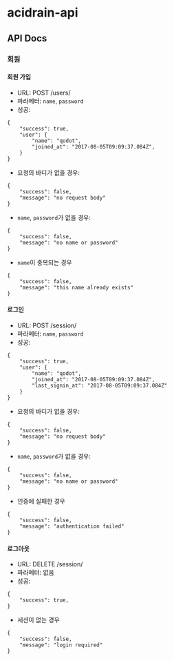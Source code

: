 # acidrain-api

## API Docs

### 회원

#### 회원 가입

- URL: POST /users/
- 파라메터: `name`, `password`
- 성공:

```
{
    "success": true,
    "user": {
        "name": "qodot",
        "joined_at": "2017-08-05T09:09:37.084Z",
    }
}
```

- 요청의 바디가 없을 경우:

```
{
    "success": false,
    "message": "no request body"
}
```

- `name`, `password`가 없을 경우:

```
{
    "success": false,
    "message": "no name or password"
}
```

- `name`이 중복되는 경우

```
{
    "success": false,
    "message": "this name already exists"
}
```

#### 로그인

- URL: POST /session/
- 파라메터: `name`, `password`
- 성공:

```
{
    "success": true,
    "user": {
        "name": "qodot",
        "joined_at": "2017-08-05T09:09:37.084Z",
        "last_signin_at": "2017-08-05T09:09:37.084Z"
    }
}
```

- 요청의 바디가 없을 경우:

```
{
    "success": false,
    "message": "no request body"
}
```

- `name`, `password`가 없을 경우:

```
{
    "success": false,
    "message": "no name or password"
}
```

- 인증에 실패한 경우

```
{
    "success": false,
    "message": "authentication failed"
}
```

#### 로그아웃

- URL: DELETE /session/
- 파라메터: 없음
- 성공:

```
{
    "success": true,
}
```

- 세션이 없는 경우

```
{
    "success": false,
    "message": "login required"
}
```

